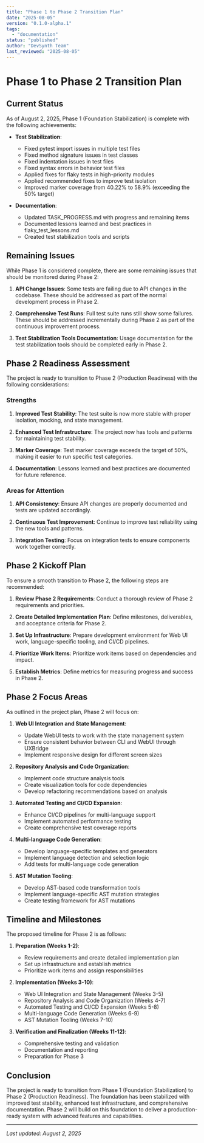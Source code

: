 ```yaml
---
title: "Phase 1 to Phase 2 Transition Plan"
date: "2025-08-05"
version: "0.1.0-alpha.1"
tags:
  - "documentation"
status: "published"
author: "DevSynth Team"
last_reviewed: "2025-08-05"
---
```


# Phase 1 to Phase 2 Transition Plan

## Current Status

As of August 2, 2025, Phase 1 (Foundation Stabilization) is complete with the following achievements:

- **Test Stabilization**:
  - Fixed pytest import issues in multiple test files
  - Fixed method signature issues in test classes
  - Fixed indentation issues in test files
  - Fixed syntax errors in behavior test files
  - Applied fixes for flaky tests in high-priority modules
  - Applied recommended fixes to improve test isolation
  - Improved marker coverage from 40.22% to 58.9% (exceeding the 50% target)

- **Documentation**:
  - Updated TASK_PROGRESS.md with progress and remaining items
  - Documented lessons learned and best practices in flaky_test_lessons.md
  - Created test stabilization tools and scripts

## Remaining Issues

While Phase 1 is considered complete, there are some remaining issues that should be monitored during Phase 2:

1. **API Change Issues**: Some tests are failing due to API changes in the codebase. These should be addressed as part of the normal development process in Phase 2.

2. **Comprehensive Test Runs**: Full test suite runs still show some failures. These should be addressed incrementally during Phase 2 as part of the continuous improvement process.

3. **Test Stabilization Tools Documentation**: Usage documentation for the test stabilization tools should be completed early in Phase 2.

## Phase 2 Readiness Assessment

The project is ready to transition to Phase 2 (Production Readiness) with the following considerations:

### Strengths

1. **Improved Test Stability**: The test suite is now more stable with proper isolation, mocking, and state management.

2. **Enhanced Test Infrastructure**: The project now has tools and patterns for maintaining test stability.

3. **Marker Coverage**: Test marker coverage exceeds the target of 50%, making it easier to run specific test categories.

4. **Documentation**: Lessons learned and best practices are documented for future reference.

### Areas for Attention

1. **API Consistency**: Ensure API changes are properly documented and tests are updated accordingly.

2. **Continuous Test Improvement**: Continue to improve test reliability using the new tools and patterns.

3. **Integration Testing**: Focus on integration tests to ensure components work together correctly.

## Phase 2 Kickoff Plan

To ensure a smooth transition to Phase 2, the following steps are recommended:

1. **Review Phase 2 Requirements**: Conduct a thorough review of Phase 2 requirements and priorities.

2. **Create Detailed Implementation Plan**: Define milestones, deliverables, and acceptance criteria for Phase 2.

3. **Set Up Infrastructure**: Prepare development environment for Web UI work, language-specific tooling, and CI/CD pipelines.

4. **Prioritize Work Items**: Prioritize work items based on dependencies and impact.

5. **Establish Metrics**: Define metrics for measuring progress and success in Phase 2.

## Phase 2 Focus Areas

As outlined in the project plan, Phase 2 will focus on:

1. **Web UI Integration and State Management**:
   - Update WebUI tests to work with the state management system
   - Ensure consistent behavior between CLI and WebUI through UXBridge
   - Implement responsive design for different screen sizes

2. **Repository Analysis and Code Organization**:
   - Implement code structure analysis tools
   - Create visualization tools for code dependencies
   - Develop refactoring recommendations based on analysis

3. **Automated Testing and CI/CD Expansion**:
   - Enhance CI/CD pipelines for multi-language support
   - Implement automated performance testing
   - Create comprehensive test coverage reports

4. **Multi-language Code Generation**:
   - Develop language-specific templates and generators
   - Implement language detection and selection logic
   - Add tests for multi-language code generation

5. **AST Mutation Tooling**:
   - Develop AST-based code transformation tools
   - Implement language-specific AST mutation strategies
   - Create testing framework for AST mutations

## Timeline and Milestones

The proposed timeline for Phase 2 is as follows:

1. **Preparation (Weeks 1-2)**:
   - Review requirements and create detailed implementation plan
   - Set up infrastructure and establish metrics
   - Prioritize work items and assign responsibilities

2. **Implementation (Weeks 3-10)**:
   - Web UI Integration and State Management (Weeks 3-5)
   - Repository Analysis and Code Organization (Weeks 4-7)
   - Automated Testing and CI/CD Expansion (Weeks 5-8)
   - Multi-language Code Generation (Weeks 6-9)
   - AST Mutation Tooling (Weeks 7-10)

3. **Verification and Finalization (Weeks 11-12)**:
   - Comprehensive testing and validation
   - Documentation and reporting
   - Preparation for Phase 3

## Conclusion

The project is ready to transition from Phase 1 (Foundation Stabilization) to Phase 2 (Production Readiness). The foundation has been stabilized with improved test stability, enhanced test infrastructure, and comprehensive documentation. Phase 2 will build on this foundation to deliver a production-ready system with advanced features and capabilities.

---

_Last updated: August 2, 2025_
